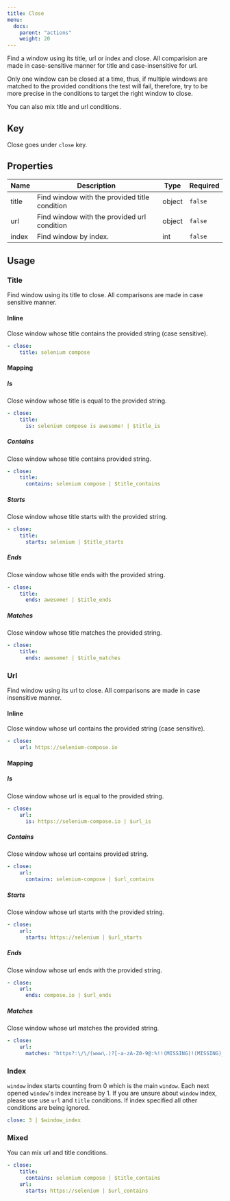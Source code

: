 ```yaml
---
title: Close
menu:
  docs:
    parent: "actions"
    weight: 20
---
```


Find a window using its title, url or index and close. All comparision are made in case-sensitive manner for title and case-insensitive for url.

Only one window can be closed at a time, thus, if multiple windows are matched to the provided conditions the test will fail, therefore, try to be more precise in the conditions to target the right window to close.

You can also mix title and url conditions.
## Key

Close goes under `close` key.

## Properties

Name|Description|Type|Required
---|---|---|---
title|Find window with the provided title condition|object|`false`
url|Find window with the provided url condition|object|`false`
index|Find window by index.|int|`false`

## Usage

### Title

Find window using its title to close. All comparisons are made in case sensitive manner.
#### Inline

Close window whose title contains the provided string (case sensitive).
```yaml
- close:
    title: selenium compose
```

#### Mapping

##### Is

Close window whose title is equal to the provided string.
```yaml
- close:
    title:
      is: selenium compose is awesome! | $title_is
```

##### Contains

Close window whose title contains provided string.
```yaml
- close:
    title:
      contains: selenium compose | $title_contains
```

##### Starts

Close window whose title starts with the provided string.
```yaml
- close:
    title:
      starts: selenium | $title_starts
```

##### Ends

Close window whose title ends with the provided string.
```yaml
- close:
    title:
      ends: awesome! | $title_ends
```

##### Matches

Close window whose title matches the provided string.
```yaml
- close:
    title:
      ends: awesome! | $title_matches
```

### Url

Find window using its url to close. All comparisons are made in case insensitive manner.
#### Inline

Close window whose url contains the provided string (case sensitive).
```yaml
- close:
    url: https://selenium-compose.io
```

#### Mapping

##### Is

Close window whose url is equal to the provided string.
```yaml
- close:
    url:
      is: https://selenium-compose.io | $url_is
```

##### Contains

Close window whose url contains provided string.
```yaml
- close:
    url:
      contains: selenium-compose | $url_contains
```

##### Starts

Close window whose url starts with the provided string.
```yaml
- close:
    url:
      starts: https://selenium | $url_starts
```

##### Ends

Close window whose url ends with the provided string.
```yaml
- close:
    url:
      ends: compose.io | $url_ends
```

##### Matches

Close window whose url matches the provided string.
```yaml
- close:
    url:
      matches: "https?:\/\/(www\.)?[-a-zA-Z0-9@:%!!(MISSING)!(MISSING)_(MISSING)\+~#=]{2,256}\.[a-z]{2,6}\b([-a-zA-Z0-9@:%!!(MISSING)!(MISSING)_(MISSING)\+.~#?&//=]*)" | $url_matches
```

### Index

`window` index starts counting from 0 which is the main `window`. Each next opened `window`'s index increase by 1.
If you are unsure about `window` index, please use use `url` and `title` conditions.
If index specified all other conditions are being ignored.
```yaml
close: 3 | $window_index
```

### Mixed

You can mix url and title conditions.
```yaml
- close:
    title:
      contains: selenium compose | $title_contains
    url:
      starts: https://selenium | $url_contains
```
